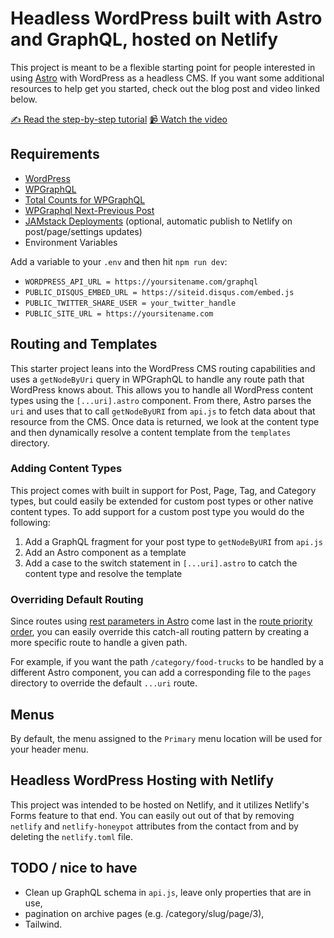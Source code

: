 # Headless WordPress built with Astro and GraphQL, hosted on Netlify

This project is meant to be a flexible starting point for people interested in using [Astro](https://astro.build/) with WordPress as a headless CMS. If you want some additional resources to help get you started, check out the blog post and video linked below.

[✍️ Read the step-by-step tutorial](https://developers.wpengine.com/blog/building-a-headless-wordpress-site-with-astro)
[📹 Watch the video](https://www.youtube.com/watch?v=BcoxZZIfESI)

## Requirements

- [WordPress](https://wordpress.org/)
- [WPGraphQL](https://www.wpgraphql.com/docs/introduction)
- [Total Counts for WPGraphQL](https://github.com/builtbycactus/total-counts-for-wp-graphql)
- [WPGraphql Next-Previous Post](wp-graphql-next-previous-post)
- [JAMstack Deployments](https://github.com/crgeary/wp-jamstack-deployments) (optional, automatic publish to Netlify on post/page/settings updates)
- Environment Variables

Add a variable to your `.env` and then hit `npm run dev`:

* `WORDPRESS_API_URL = https://yoursitename.com/graphql`
* `PUBLIC_DISQUS_EMBED_URL = https://siteid.disqus.com/embed.js`
* `PUBLIC_TWITTER_SHARE_USER = your_twitter_handle`
* `PUBLIC_SITE_URL = https://yoursitename.com`

## Routing and Templates

This starter project leans into the WordPress CMS routing capabilities and uses a `getNodeByUri` query in WPGraphQL to handle any route path that WordPress knows about. This allows you to handle all WordPress content types using the `[...uri].astro` component. From there, Astro parses the `uri` and uses that to call `getNodeByURI` from `api.js` to fetch data about that resource from the CMS. Once data is returned, we look at the content type and then dynamically resolve a content template from the `templates` directory.

### Adding Content Types

This project comes with built in support for Post, Page, Tag, and Category types, but could easily be extended for custom post types or other native content types. To add support for a custom post type you would do the following:

1. Add a GraphQL fragment for your post type to `getNodeByURI` from `api.js`
2. Add an Astro component as a template
3. Add a case to the switch statement in `[...uri].astro` to catch the content type and resolve the template

### Overriding Default Routing

Since routes using [rest parameters in Astro](https://docs.astro.build/en/core-concepts/routing/#rest-parameters) come last in the [route priority order](https://docs.astro.build/en/core-concepts/routing/#route-priority-order), you can easily override this catch-all routing pattern by creating a more specific route to handle a given path.

For example, if you want the path `/category/food-trucks` to be handled by a different Astro component, you can add a corresponding file to the `pages` directory to override the default `...uri` route.

## Menus

By default, the menu assigned to the `Primary` menu location will be used for your header menu.

## Headless WordPress Hosting with Netlify

This project was intended to be hosted on Netlify, and it utilizes Netlify's Forms feature to that end. You can easily out out of that by removing `netlify` and `netlify-honeypot` attributes from the contact from and by deleting the `netlify.toml` file.

## TODO / nice to have

* Clean up GraphQL schema in `api.js`, leave only properties that are in use,
* pagination on archive pages (e.g. /category/slug/page/3),
* Tailwind.
